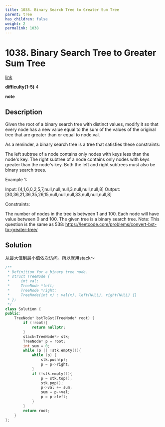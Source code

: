 ```yaml
---
title: 1038. Binary Search Tree to Greater Sum Tree
parent: tree
has_children: false
weight: 2
permalink: 1038
---
```

# 1038. Binary Search Tree to Greater Sum Tree
[link](https://leetcode.com/problems/binary-search-tree-to-greater-sum-tree/)

**difficulty(1-5)**
4

**note**

## Description
Given the root of a binary search tree with distinct values, modify it so that every node has a new value equal to the sum of the values of the original tree that are greater than or equal to node.val.

As a reminder, a binary search tree is a tree that satisfies these constraints:

The left subtree of a node contains only nodes with keys less than the node's key.
The right subtree of a node contains only nodes with keys greater than the node's key.
Both the left and right subtrees must also be binary search trees.
 

Example 1:



Input: [4,1,6,0,2,5,7,null,null,null,3,null,null,null,8]
Output: [30,36,21,36,35,26,15,null,null,null,33,null,null,null,8]
 

Constraints:

The number of nodes in the tree is between 1 and 100.
Each node will have value between 0 and 100.
The given tree is a binary search tree.
Note: This question is the same as 538: https://leetcode.com/problems/convert-bst-to-greater-tree/

## Solution

从最大值到最小值依次访问。所以就用stack～

```c++
/**
 * Definition for a binary tree node.
 * struct TreeNode {
 *     int val;
 *     TreeNode *left;
 *     TreeNode *right;
 *     TreeNode(int x) : val(x), left(NULL), right(NULL) {}
 * };
 */
class Solution {
public:
    TreeNode* bstToGst(TreeNode* root) {
        if (!root){
            return nullptr;
        }
        stack<TreeNode*> stk;
        TreeNode* p = root;
        int sum = 0;
        while (p || !stk.empty()){
            while (p) {
                stk.push(p);
                p = p->right;
            }
            if (!stk.empty()){
                p = stk.top();
                stk.pop();
                p->val += sum;
                sum = p->val;
                p = p->left;
            }            
        }
        return root;
    }
};
```